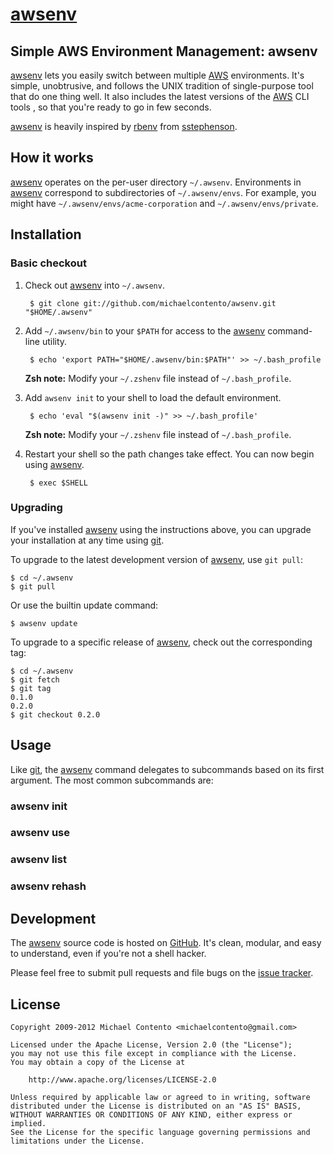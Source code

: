 # [awsenv][]

## Simple AWS Environment Management: awsenv

[awsenv][] lets you easily switch between multiple [AWS][] environments. It's
simple, unobtrusive, and follows the UNIX tradition of single-purpose tool that
do one thing well. It also includes the latest versions of the [AWS][] CLI tools
, so that you're ready to go in few seconds.

[awsenv][] is heavily inspired by [rbenv][] from [sstephenson][].

## How it works

[awsenv][] operates on the per-user directory `~/.awsenv`. Environments in
[awsenv][] correspond to subdirectories of `~/.awsenv/envs`. For example, you
might have `~/.awsenv/envs/acme-corporation` and `~/.awsenv/envs/private`.

## Installation

### Basic checkout

1. Check out [awsenv][] into `~/.awsenv`.

        $ git clone git://github.com/michaelcontento/awsenv.git "$HOME/.awsenv"

2. Add `~/.awsenv/bin` to your `$PATH` for access to the [awsenv][] command-line
utility.

        $ echo 'export PATH="$HOME/.awsenv/bin:$PATH"' >> ~/.bash_profile

    **Zsh note:** Modify your `~/.zshenv` file instead of `~/.bash_profile`.

3. Add `awsenv init` to your shell to load the default environment.

        $ echo 'eval "$(awsenv init -)" >> ~/.bash_profile'

    **Zsh note:** Modify your `~/.zshenv` file instead of `~/.bash_profile`.

4. Restart your shell so the path changes take effect. You can now begin using
[awsenv][].

        $ exec $SHELL

### Upgrading

If you've installed [awsenv][] using the instructions above, you can upgrade your
installation at any time using [git][].

To upgrade to the latest development version of [awsenv][], use `git pull`:

    $ cd ~/.awsenv
    $ git pull

Or use the builtin update command:

    $ awsenv update

To upgrade to a specific release of [awsenv][], check out the corresponding tag:

    $ cd ~/.awsenv
    $ git fetch
    $ git tag
    0.1.0
    0.2.0
    $ git checkout 0.2.0

## Usage

Like [git][], the [awsenv][] command delegates to subcommands based on its first
argument. The most common subcommands are:

### awsenv init

### awsenv use

### awsenv list

### awsenv rehash

## Development

The [awsenv][] source code is hosted on [GitHub][]. It's clean, modular, and 
easy to understand, even if you're not a shell hacker.

Please feel free to submit pull requests and file bugs on the [issue tracker][].

## License

    Copyright 2009-2012 Michael Contento <michaelcontento@gmail.com>

    Licensed under the Apache License, Version 2.0 (the "License");
    you may not use this file except in compliance with the License.
    You may obtain a copy of the License at

        http://www.apache.org/licenses/LICENSE-2.0

    Unless required by applicable law or agreed to in writing, software
    distributed under the License is distributed on an "AS IS" BASIS,
    WITHOUT WARRANTIES OR CONDITIONS OF ANY KIND, either express or implied.
    See the License for the specific language governing permissions and
    limitations under the License.

  [AWS]: https://aws.amazon.com/
  [GitHub]: https://github.com
  [awsenv]: https://github.com/michaelcontento/awsenv
  [git]: http://git-scm.com
  [issue tracker]: https://github.com/michaelcontento/awsenv/issues
  [rbenv]: https://github.com/sstephenson/rbenv
  [sstephenson]: https://github.com/sstephenson
